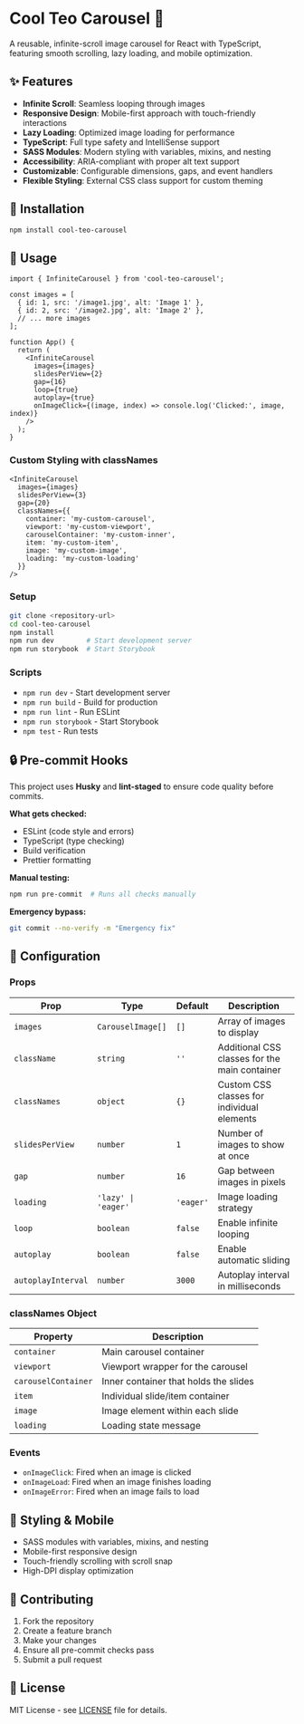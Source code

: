 # Cool Teo Carousel 🎠

A reusable, infinite-scroll image carousel for React with TypeScript, featuring smooth scrolling, lazy loading, and mobile optimization.

## ✨ Features

- **Infinite Scroll**: Seamless looping through images
- **Responsive Design**: Mobile-first approach with touch-friendly interactions
- **Lazy Loading**: Optimized image loading for performance
- **TypeScript**: Full type safety and IntelliSense support
- **SASS Modules**: Modern styling with variables, mixins, and nesting
- **Accessibility**: ARIA-compliant with proper alt text support
- **Customizable**: Configurable dimensions, gaps, and event handlers
- **Flexible Styling**: External CSS class support for custom theming

## 🚀 Installation

```bash
npm install cool-teo-carousel
```

## 📖 Usage

```tsx
import { InfiniteCarousel } from 'cool-teo-carousel';

const images = [
  { id: 1, src: '/image1.jpg', alt: 'Image 1' },
  { id: 2, src: '/image2.jpg', alt: 'Image 2' },
  // ... more images
];

function App() {
  return (
    <InfiniteCarousel
      images={images}
      slidesPerView={2}
      gap={16}
      loop={true}
      autoplay={true}
      onImageClick={(image, index) => console.log('Clicked:', image, index)}
    />
  );
}
```

### Custom Styling with classNames

```tsx
<InfiniteCarousel
  images={images}
  slidesPerView={3}
  gap={20}
  classNames={{
    container: 'my-custom-carousel',
    viewport: 'my-custom-viewport',
    carouselContainer: 'my-custom-inner',
    item: 'my-custom-item',
    image: 'my-custom-image',
    loading: 'my-custom-loading'
  }}
/>
```

### Setup

```bash
git clone <repository-url>
cd cool-teo-carousel
npm install
npm run dev        # Start development server
npm run storybook  # Start Storybook
```

### Scripts

- `npm run dev` - Start development server
- `npm run build` - Build for production
- `npm run lint` - Run ESLint
- `npm run storybook` - Start Storybook
- `npm test` - Run tests

## 🔒 Pre-commit Hooks

This project uses **Husky** and **lint-staged** to ensure code quality before commits.

**What gets checked:**
- ESLint (code style and errors)
- TypeScript (type checking)
- Build verification
- Prettier formatting

**Manual testing:**
```bash
npm run pre-commit  # Runs all checks manually
```

**Emergency bypass:**
```bash
git commit --no-verify -m "Emergency fix"
```

## 🔧 Configuration

### Props

| Prop | Type | Default | Description |
|------|------|---------|-------------|
| `images` | `CarouselImage[]` | `[]` | Array of images to display |
| `className` | `string` | `''` | Additional CSS classes for the main container |
| `classNames` | `object` | `{}` | Custom CSS classes for individual elements |
| `slidesPerView` | `number` | `1` | Number of images to show at once |
| `gap` | `number` | `16` | Gap between images in pixels |
| `loading` | `'lazy' \| 'eager'` | `'eager'` | Image loading strategy |
| `loop` | `boolean` | `false` | Enable infinite looping |
| `autoplay` | `boolean` | `false` | Enable automatic sliding |
| `autoplayInterval` | `number` | `3000` | Autoplay interval in milliseconds |

### classNames Object

| Property | Description |
|----------|-------------|
| `container` | Main carousel container |
| `viewport` | Viewport wrapper for the carousel |
| `carouselContainer` | Inner container that holds the slides |
| `item` | Individual slide/item container |
| `image` | Image element within each slide |
| `loading` | Loading state message |

### Events

- `onImageClick`: Fired when an image is clicked
- `onImageLoad`: Fired when an image finishes loading
- `onImageError`: Fired when an image fails to load

## 🎨 Styling & Mobile

- SASS modules with variables, mixins, and nesting
- Mobile-first responsive design
- Touch-friendly scrolling with scroll snap
- High-DPI display optimization

## 🤝 Contributing

1. Fork the repository
2. Create a feature branch
3. Make your changes
4. Ensure all pre-commit checks pass
5. Submit a pull request

## 📄 License

MIT License - see [LICENSE](LICENSE) file for details.
